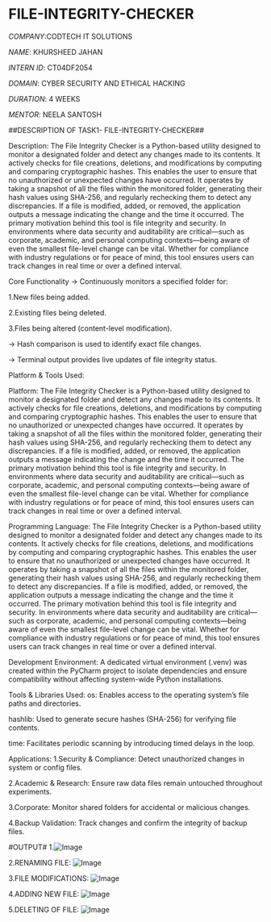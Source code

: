 # FILE-INTEGRITY-CHECKER

*COMPANY*:CODTECH IT SOLUTIONS

*NAME*: KHURSHEED JAHAN

*INTERN ID*: CT04DF2054

*DOMAIN*: CYBER SECURITY AND ETHICAL HACKING

*DURATION*: 4 WEEKS

*MENTOR*: NEELA SANTOSH

##DESCRIPTION OF TASK1- FILE-INTEGRITY-CHECKER##

Description:
The File Integrity Checker is a Python-based utility designed to monitor a designated folder and detect any changes made to its contents. It actively checks for file creations, deletions, and modifications by computing and comparing cryptographic hashes. This enables the user to ensure that no unauthorized or unexpected changes have occurred. It operates by taking a snapshot of all the files within the monitored folder, generating their hash values using SHA-256, and regularly rechecking them to detect any discrepancies. If a file is modified, added, or removed, the application outputs a message indicating the change and the time it occurred.
The primary motivation behind this tool is file integrity and security. In environments where data security and auditability are critical—such as corporate, academic, and personal computing contexts—being aware of even the smallest file-level change can be vital. Whether for compliance with industry regulations or for peace of mind, this tool ensures users can track changes in real time or over a defined interval.


Core Functionality
-> Continuously monitors a specified folder for:

   1.New files being added.

   2.Existing files being deleted.

   3.Files being altered (content-level modification).

-> Hash comparison is used to identify exact file changes.

-> Terminal output provides live updates of file integrity status.


Platform & Tools Used:

Platform:
The File Integrity Checker is a Python-based utility designed to monitor a designated folder and detect any changes made to its contents. It actively checks for file creations, deletions, and modifications by computing and comparing cryptographic hashes. This enables the user to ensure that no unauthorized or unexpected changes have occurred. It operates by taking a snapshot of all the files within the monitored folder, generating their hash values using SHA-256, and regularly rechecking them to detect any discrepancies. If a file is modified, added, or removed, the application outputs a message indicating the change and the time it occurred.
The primary motivation behind this tool is file integrity and security. In environments where data security and auditability are critical—such as corporate, academic, and personal computing contexts—being aware of even the smallest file-level change can be vital. Whether for compliance with industry regulations or for peace of mind, this tool ensures users can track changes in real time or over a defined interval.


Programming Language:
The File Integrity Checker is a Python-based utility designed to monitor a designated folder and detect any changes made to its contents. It actively checks for file creations, deletions, and modifications by computing and comparing cryptographic hashes. This enables the user to ensure that no unauthorized or unexpected changes have occurred. It operates by taking a snapshot of all the files within the monitored folder, generating their hash values using SHA-256, and regularly rechecking them to detect any discrepancies. If a file is modified, added, or removed, the application outputs a message indicating the change and the time it occurred.
The primary motivation behind this tool is file integrity and security. In environments where data security and auditability are critical—such as corporate, academic, and personal computing contexts—being aware of even the smallest file-level change can be vital. Whether for compliance with industry regulations or for peace of mind, this tool ensures users can track changes in real time or over a defined interval.


Development Environment:
A dedicated virtual environment (.venv) was created within the PyCharm project to isolate dependencies and ensure compatibility without affecting system-wide Python installations.


Tools & Libraries Used:
os: Enables access to the operating system’s file paths and directories.

hashlib: Used to generate secure hashes (SHA-256) for verifying file contents.

time: Facilitates periodic scanning by introducing timed delays in the loop.


Applications:
1.Security & Compliance: Detect unauthorized changes in system or config files.

2.Academic & Research: Ensure raw data files remain untouched throughout experiments.

3.Corporate: Monitor shared folders for accidental or malicious changes.

4.Backup Validation: Track changes and confirm the integrity of backup files.


#OUTPUT#
1.![Image](https://github.com/user-attachments/assets/939afb1c-a316-4c4b-a322-aacde3d8d9bc)

2.RENAMING FILE:
![Image](https://github.com/user-attachments/assets/3794fa81-9bcf-4243-8aa0-c34f2c80b7f4)

3.FILE MODIFICATIONS:
![Image](https://github.com/user-attachments/assets/74492878-5d34-48db-abca-be3f29705519)

4.ADDING NEW FILE:
![Image](https://github.com/user-attachments/assets/19ad169d-78fd-450e-97c7-da6f1422a2dc)

5.DELETING OF FILE:
![Image](https://github.com/user-attachments/assets/9a6ac44f-fec6-4992-a004-5547059a34c0)






